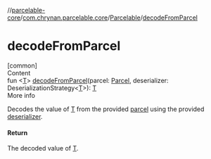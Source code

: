 //[parcelable-core](../../../index.md)/[com.chrynan.parcelable.core](../index.md)/[Parcelable](index.md)/[decodeFromParcel](decode-from-parcel.md)



# decodeFromParcel  
[common]  
Content  
fun <[T](decode-from-parcel.md)> [decodeFromParcel](decode-from-parcel.md)(parcel: [Parcel](../-parcel/index.md), deserializer: DeserializationStrategy<[T](decode-from-parcel.md)>): [T](decode-from-parcel.md)  
More info  


Decodes the value of [T](decode-from-parcel.md) from the provided [parcel](decode-from-parcel.md) using the provided [deserializer](decode-from-parcel.md).



#### Return  


The decoded value of [T](decode-from-parcel.md).

  



